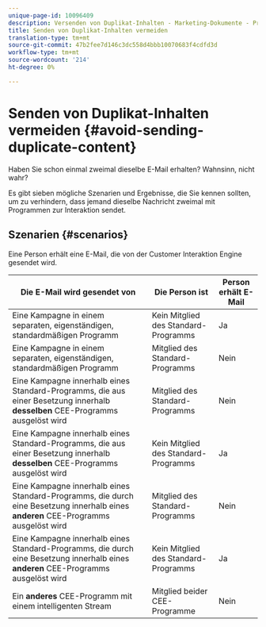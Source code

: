 ```yaml
---
unique-page-id: 10096409
description: Versenden von Duplikat-Inhalten - Marketing-Dokumente - Produktdokumentation
title: Senden von Duplikat-Inhalten vermeiden
translation-type: tm+mt
source-git-commit: 47b2fee7d146c3dc558d4bbb10070683f4cdfd3d
workflow-type: tm+mt
source-wordcount: '214'
ht-degree: 0%

---
```



# Senden von Duplikat-Inhalten vermeiden {#avoid-sending-duplicate-content}

Haben Sie schon einmal zweimal dieselbe E-Mail erhalten? Wahnsinn, nicht wahr?

Es gibt sieben mögliche Szenarien und Ergebnisse, die Sie kennen sollten, um zu verhindern, dass jemand dieselbe Nachricht zweimal mit Programmen zur Interaktion sendet.

## Szenarien {#scenarios}

Eine Person erhält eine E-Mail, die von der Customer Interaktion Engine gesendet wird.

| Die E-Mail wird gesendet von | Die Person ist | Person erhält E-Mail |
|---|---|---|
| Eine Kampagne in einem separaten, eigenständigen, standardmäßigen Programm | Kein Mitglied des Standard-Programms | Ja |
| Eine Kampagne in einem separaten, eigenständigen, standardmäßigen Programm | Mitglied des Standard-Programms | Nein |
| Eine Kampagne innerhalb eines Standard-Programms, die aus einer Besetzung innerhalb **desselben** CEE-Programms ausgelöst wird | Mitglied des Standard-Programms | Nein |
| Eine Kampagne innerhalb eines Standard-Programms, die aus einer Besetzung innerhalb **desselben** CEE-Programms ausgelöst wird | Kein Mitglied des Standard-Programms | Ja |
| Eine Kampagne innerhalb eines Standard-Programms, die durch eine Besetzung innerhalb eines **anderen** CEE-Programms ausgelöst wird | Mitglied des Standard-Programms | Nein |
| Eine Kampagne innerhalb eines Standard-Programms, die durch eine Besetzung innerhalb eines **anderen** CEE-Programms ausgelöst wird | Kein Mitglied des Standard-Programms | Ja |
| Ein **anderes** CEE-Programm mit einem intelligenten Stream | Mitglied beider CEE-Programme | Nein |

